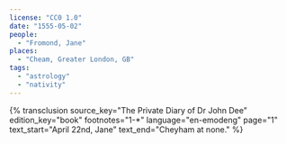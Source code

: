 ```yaml
---
license: "CC0 1.0"
date: "1555-05-02"
people:
  - "Fromond, Jane"
places:
  - "Cheam, Greater London, GB"
tags:
  - "astrology"
  - "nativity"
---
```

{% transclusion
  source_key="The Private Diary of Dr John Dee"
  edition_key="book"
  footnotes="1-*"
  language="en-emodeng"
  page="1"
  text_start="April 22nd, Jane"
  text_end="Cheyham at none."
%}

